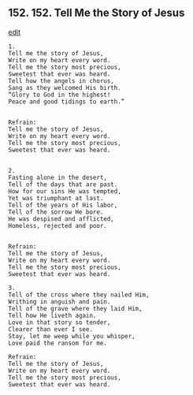 
## 152.  152. Tell Me the Story of Jesus
[edit](https://docs.google.com/document/d/1pbeJykoxCYin5yGwiDASeqLdQBmg2Yuz/edit?mode=html)






    1.
    Tell me the story of Jesus,
    Write on my heart every word.
    Tell me the story most precious,
    Sweetest that ever was heard.
    Tell how the angels in chorus,
    Sang as they welcomed His birth.
    “Glory to God in the highest!
    Peace and good tidings to earth.”


    Refrain:
    Tell me the story of Jesus,
    Write on my heart every word.
    Tell me the story most precious,
    Sweetest that ever was heard.


    2.
    Fasting alone in the desert,
    Tell of the days that are past.
    How for our sins He was tempted,
    Yet was triumphant at last.
    Tell of the years of His labor,
    Tell of the sorrow He bore.
    He was despised and afflicted,
    Homeless, rejected and poor.


    Refrain:
    Tell me the story of Jesus,
    Write on my heart every word.
    Tell me the story most precious,
    Sweetest that ever was heard.

    3.
    Tell of the cross where they nailed Him,
    Writhing in anguish and pain.
    Tell of the grave where they laid Him,
    Tell how He liveth again.
    Love in that story so tender,
    Clearer than ever I see.
    Stay, let me weep while you whisper,
    Love paid the ransom for me.

    Refrain:
    Tell me the story of Jesus,
    Write on my heart every word.
    Tell me the story most precious,
    Sweetest that ever was heard.

